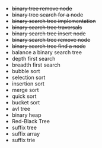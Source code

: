 - ~~binary tree remove node~~
- ~~binary tree search for a node~~
- ~~binary search tree implementation~~
- ~~binary search tree traversals~~
- ~~binary search tree insert node~~
- ~~binary search tree remove node~~
- ~~binary search tree find a node~~
- balance a binary search tree
- depth first search                
- breadth first search
- bubble sort
- selection sort
- insertion sort
- merge sort
- quick sort
- bucket sort
- avl tree
- binary heap
- Red-Black Tree
- suffix tree
- suffix array
- suffix trie
